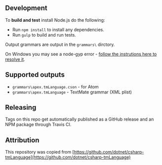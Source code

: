 ## Development

To **build and test** install Node.js do the following:

* Run `npm install` to install any dependencies.
* Run `gulp` to build and run tests.

Output grammars are output in the `grammars\` dirctory.

On Windows you may see a node-gyp error - [follow the instrutions here to resolve it](https://github.com/nodejs/node-gyp/blob/master/README.md).

## Supported outputs

* `grammars\apex.tmLanguage.cson` - for Atom
* `grammars\apex.tmLanguage` - TextMate grammar (XML plist)


## Releasing

Tags on this repo get automatically published as a GitHub release and an NPM package through Travis CI.

## Attribution
This repository was copied from [https://github.com/dotnet/csharp-tmLanguage](https://github.com/dotnet/csharp-tmLanguage)